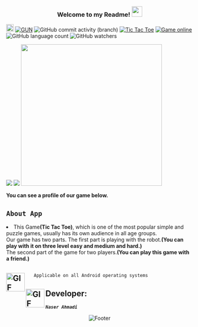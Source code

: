  <h3 align="center">
  
  Welcome to my Readme!
  <img src="https://media.giphy.com/media/hvRJCLFzcasrR4ia7z/giphy.gif" width="28">
</h3>

[<img alt="github" src="https://img.shields.io/badge/github-NARI1108/TIC TAC TOE-8da0cb?logo=github" height="20">](https://github.com/NARI1108/TIC-TAC-TOE)
[![GUN](https://img.shields.io/badge/license-GUN-blue.svg)](https://github.com/NARI1108/TIC-TAC-TOE/blob/TicTacToeAtFristDay/LICENSE)
![GitHub commit activity (branch)](https://img.shields.io/github/commit-activity/y/NARI1108/TIC-TAC-TOE?8da0cb?style=social&logoColor=eb34a8&color=blue)
[![Tic Tac Toe](https://img.shields.io/badge/Vidoe-TicTacToe-red.svg)](https://github.com/NARI1108/TIC-TAC-TOE/files/11415353/TicTacToe.zip)
[![Game online](https://img.shields.io/badge/Online-TicTacToe-yellow.svg)](https://tic-tac-toe.com/)
![GitHub language count](https://img.shields.io/github/languages/count/NARI1108/TIC-TAC-TOE?color=pink)
![GitHub watchers](https://img.shields.io/github/watchers/NARI1108/TIC-TAC-TOE?labelColor=gray&color=orange)


<img src="https://user-images.githubusercontent.com/125409221/236158217-733c00d8-47f3-449b-a5ab-2e846c664693.mp4">

<img src="https://user-images.githubusercontent.com/125409221/236160691-fe52a9f3-2f3f-4123-8e1c-a98e0432d097.mp4">
<img src="https://encrypted-tbn0.gstatic.com/images?q=tbn:ANd9GcS9tmaNTwDR2EHWDXM-dPEgscQvu8LKQ_K_8TjhImP-WJ05d6aZDhalNZpcnaMpDNjlEQ&usqp=CAU" width="380">


<p><strong>You can see a profile of our game below.</strong></p>

## <code><strong>About App</strong></code> ##

<p><li>This Game<strong>(Tic Tac Toe)</strong>, which is one of the most popular simple and puzzle games, usually has its own audience in all age groups.<br>
Our game has two parts. The first part is playing with the robot.<strong>(You can play with it on three level easy and medium and hard.)</strong><br>
The second part of the game for two players.<strong>(You can play this game with a friend.)</strong><br></li></p>
 

## <img align="left" alt="GIF" height="50px" src="https://www.toptimenet.com/images/setting.gif"/>  
  <ul>
        
       Applicable on all Android operating systems
          
  </ul>

 
## <img align="left" alt="GIF" height="50px" src="https://cdn.dribbble.com/users/2131993/screenshots/4948736/thoughtworks-gif_dribbble.gif"/>    Developer:

   <code><em><strong>Naser Ahmadi</strong></em></code>
          
       
<div align="center">
  <img src="https://readme-typing-svg.herokuapp.com?font=Dancing+Script&size=30&color=F38F02&center=true&vCenter=true&width=300&height=50&lines=Thanks+for+your+visit!;Have+a+nice+day!;" alt="Footer"></img>
  </div>

